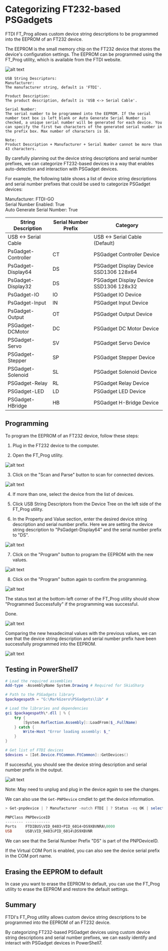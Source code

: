 # Categorizing FT232-based PSGadgets

FTDI FT_Prog allows custom device string descriptions to be programmed into the EEPROM of an FT232 device. 

The EEPROM is the small memory chip on the FT232 device that stores the device's configuration settings. The EEPROM can be programmed using the FT_Prog utility, which is available from the FTDI website.

![alt text](image.png)

```
USB String Descriptors:
Manufacturer:
The manufacturer string, default is 'FTDI'.

Product Description:
The product description, default is 'USB <-> Serial Cable'.

Serial Number:
The serial number to be programmed into the EEPROM. If the serial number text box is left blank or Auto Generate Serial Number is checked, a unique serial number will be generated for each device. You can specify the first two characters of the generated serial number in the prefix box. Max number of characters is 16.

Note:
Product Description + Manufacturer + Serial Number cannot be more than 43 characters.
```

By carefully planning out the device string descriptions and serial number prefixes, we can categorize FT232-based devices in a way that enables auto-detection and interaction with PSGadget devices.

For example, the following table shows a list of device string descriptions and serial number prefixes that could be used to categorize PSGadget devices:


Manufacturer: FTDI-GO  
Serial Number Enabled: True  
Auto Generate Serial Number: True  

| String Description | Serial Number Prefix | Category |
|--------------------|----------------------|----------|
| USB <-> Serial Cable |  | USB <-> Serial Cable (Default) |
| PsGadget-Controller | CT | PSGadget Controller Device |
| PsGadget-Display64 | DS | PSGadget Display Device SSD1306 128x64 |
| PsGadget-Display32 | DS | PSGadget Display Device SSD1306 128x32 |
| PsGadget-IO | IO | PSGadget IO Device |
| PsGadget-Input | IN | PSGadget Input Device |
| PsGadget-Output | OT | PSGadget Output Device |
| PSGadget-DCMotor | DC | PSGadget DC Motor Device |
| PSGadget-Servo | SV | PSGadget Servo Device |
| PSGadget-Stepper | SP | PSGadget Stepper Device |
| PSGadget-Solenoid | SL | PSGadget Solenoid Device |
| PSGadget-Relay | RL | PSGadget Relay Device |
| PSGadget-LED | LD | PSGadget LED Device |
| PSGadget-HBridge | HB | PSGadget H-Bridge Device |

## Programming

To program the EEPROM of an FT232 device, follow these steps:

1. Plug in the FT232 device to the computer.

2. Open the FT_Prog utility.

![alt text](image.png)

3. Click on the "Scan and Parse" button to scan for connected devices.

![alt text](image-10.png)

4. If more than one, select the device from the list of devices.

5. Click USB String Descriptors from the Device Tree on the left side of the FT_Prog utility.

6. In the Property and Value section, enter the desired device string description and serial number prefix. Here we are setting the device string description to "PsGadget-Display64" and the serial number prefix to "DS".

![alt text](image-5.png)

7. Click on the "Program" button to program the EEPROM with the new values.

![alt text](image-2.png)

8. Click on the "Program" button again to confirm the programming.

![alt text](image-6.png)

The status text at the bottom-left corner of the FT_Prog utility should show "Programmed Successfully" if the programming was successful. 

Done. 

![alt text](image-7.png)

Comparing the new hexadecimal values with the previous values, we can see that the device string description and serial number prefix have been successfully programmed into the EEPROM.

![alt text](image-8.png)

## Testing in PowerShell7

```powershell
# Load the required assemblies
Add-type -AssemblyName System.Drawing # Required for SkiaSharp

# Path to the PSGadgets library
$packagespath = "G:\MarkGzero\PSGadgets\lib" # 

# Load the libraries and dependencies
gci $packagespath\*.dll | % {
    try {
        [System.Reflection.Assembly]::LoadFrom($_.FullName)
    } catch {
        Write-Host "Error loading assembly: $_"
    }
} 

# Get list of FTDI devices
$devices = [Iot.Device.FtCommon.FtCommon]::GetDevices()
```

If successful, you should see the device string description and serial number prefix in the output.

![alt text](image-9.png)


Note: May need to unplug and plug in the device again to see the changes.

We can also use the `Get-PNPDevice` cmdlet to get the device information.

```powershell
> Get-pnpdevice | ? Manufacturer -match FTDI | ? Status -eq OK | select PNPClass,PNPDeviceID

PNPClass PNPDeviceID
-------- -----------
Ports    FTDIBUS\VID_0403+PID_6014+DS9XBVNRA\0000
USB      USB\VID_0403&PID_6014\DS9XBVNR
```

We can see that the Serial Number Prefix "DS" is part of the PNPDeviceID. 

If the Virtual COM Port is enabled, you can also see the device serial prefix in the COM port name.

## Erasing the EEPROM to default

In case you want to erase the EEPROM to default, you can use the FT_Prog utility to erase the EEPROM and restore the default settings.

## Summary

FTDI's FT_Prog utility allows custom device string descriptions to be programmed into the EEPROM of an FT232 device.

By categorizing FT232-based PSGadget devices using custom device string descriptions and serial number prefixes, we can easily identify and interact with PSGadget devices in PowerShell7.